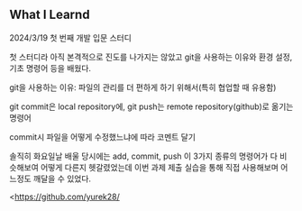 ## What I Learnd
2024/3/19 첫 번째 개발 입문 스터디

첫 스터디라 아직 본격적으로 진도를 나가지는 않았고 git을 사용하는 이유와 환경 설정, 기초 명령어 등을 배웠다. 

git을 사용하는 이유: 파일의 관리를 더 편하게 하기 위해서(특히 협업할 때 유용함)

git commit은 local repository에, git push는 remote repository(github)로 옮기는 명령어 

commit시 파일을 어떻게 수정했느냐에 따라 코멘트 달기

솔직히 화요일날 배울 당시에는 add, commit, push 이 3가지 종류의 명령어가 다 비슷해보여 어떻게 다른지 헷갈렸었는데 이번 과제 제출 실습을 통해 직접 사용해보며 어느정도 깨달을 수 있었다.

<https://github.com/yurek28/
